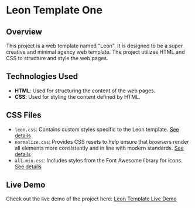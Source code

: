 # Leon Template One

## Overview

This project is a web template named "Leon". It is designed to be a super creative and minimal agency web template. The project utilizes HTML and CSS to structure and style the web pages.

## Technologies Used

- **HTML**: Used for structuring the content of the web pages.
- **CSS**: Used for styling the content defined by HTML.

## CSS Files

- `leon.css`: Contains custom styles specific to the Leon template. [See details](css/leon.css)
- `normalize.css`: Provides CSS resets to help ensure that browsers render all elements more consistently and in line with modern standards. [See details](css/normalize.css)
- `all.min.css`: Includes styles from the Font Awesome library for icons. [See details](css/all.min.css)

## Live Demo

Check out the live demo of the project here: [Leon Template Live Demo](https://yasserotani.github.io/html-css-project-1/)
